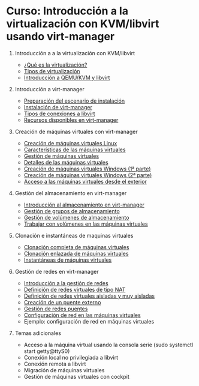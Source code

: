 # Curso: Introducción a la virtualización con KVM/libvirt usando virt-manager

1. Introducción a a la virtualización con KVM/libvirt
    * [¿Qué es la virtualización?](contenidos/unidad01/clase1.md)
	* [Tipos de virtualización](contenidos/unidad01/clase2.md)
	* [Introducción a QEMU/KVM y libvirt](contenidos/unidad01/clase3.md)

2. Introducción a virt-manager
    * [Preparación del escenario de instalación](contenidos/unidad02/clase1.md)
    * [Instalación de virt-manager](contenidos/unidad02/clase2.md)
    * [Tipos de conexiones a libvirt](contenidos/unidad02/clase3.md)
    * [Recursos disponibles en virt-manager](contenidos/unidad02/clase4.md)

3. Creación de máquinas virtuales con virt-manager
    * [Creación de máquinas virtuales Linux](contenidos/unidad03/clase1.md)
    * [Características de las máquinas virtuales](contenidos/unidad03/clase2.md)
    * [Gestión de máquinas virtuales](contenidos/unidad03/clase3.md)
    * [Detalles de las máquinas virtuales](contenidos/unidad03/clase4.md)
    * [Creación de máquinas virtuales Windows (1ª parte)](contenidos/unidad03/clase5.md)
    * [Creación de máquinas virtuales Windows (2ª parte)](contenidos/unidad03/clase6.md)
    * [Acceso a las máquinas virtuales desde el exterior](contenidos/unidad03/clase7.md)

4. Gestión del almacenamiento en virt-manager
    * [Introducción al almacenamiento en virt-manager](contenidos/unidad04/clase1.md)
    * [Gestión de grupos de almacenamiento](contenidos/unidad04/clase2.md)
    * [Gestión de volúmenes de almacenamiento](contenidos/unidad04/clase3.md)
    * [Trabajar con volúmenes en las máquinas virtuales](contenidos/unidad04/clase4.md)

5. Clonación e instantáneas de maquinas virtuales
    * [Clonación completa de máquinas virtuales](contenidos/unidad05/clase1.md)
    * [Clonación enlazada de máquinas virtuales](contenidos/unidad05/clase2.md)
    * [Instantáneas de máquinas virtuales](contenidos/unidad05/clase3.md)

6. Gestión de redes en virt-manager
    * [Introducción a la gestión de redes](contenidos/unidad06/clase1.md)
    * [Definición de redes virtuales de tipo NAT](contenidos/unidad06/clase2.md)
    * [Definición de redes virtuales aisladas y muy aisladas](contenidos/unidad06/clase3.md)
    * [Creación de un puente externo](contenidos/unidad06/clase4.md)
    * [Gestión de redes puentes](contenidos/unidad06/clase5.md)
    * [Configuración de red en las máquinas virtuales](contenidos/unidad06/clase6.md)
    * Ejemplo: configuración de red en máquinas virtuales

7. Temas adicionales
    * Acceso a la máquina virtual usando la consola serie (sudo systemctl start getty@ttyS0)
    * Conexión local no privilegiada a libvirt
    * Conexión remota a libvirt
    * Migración de máquinas virtuales
    * Gestión de máquinas virtuales con cockpit
